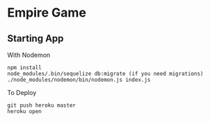 # Empire Game

## Starting App

With Nodemon
```
npm install
node_modules/.bin/sequelize db:migrate (if you need migrations)
./node_modules/nodemon/bin/nodemon.js index.js
```

To Deploy
```
git push heroku master
heroku open
```